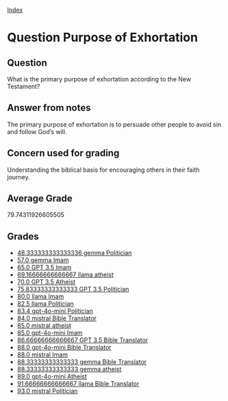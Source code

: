 
[Index](../../index.md)
# Question Purpose of Exhortation
## Question
What is the primary purpose of exhortation according to the New Testament?

## Answer from notes
The primary purpose of exhortation is to persuade other people to avoid sin and follow God’s will.

## Concern used for grading
Understanding the biblical basis for encouraging others in their faith journey.

## Average Grade
79.74311926605505

## Grades
 * [48.333333333333336 gemma Politician](../answers/gemma_Politician/Purpose_of_Exhortation.md)
 * [57.0 gemma Imam](../answers/gemma_Imam/Purpose_of_Exhortation.md)
 * [65.0 GPT 3.5 Imam](../answers/GPT_3.5_Imam/Purpose_of_Exhortation.md)
 * [69.16666666666667 llama atheist](../answers/llama_atheist/Purpose_of_Exhortation.md)
 * [70.0 GPT 3.5 Atheist](../answers/GPT_3.5_Atheist/Purpose_of_Exhortation.md)
 * [75.83333333333333 GPT 3.5 Politician](../answers/GPT_3.5_Politician/Purpose_of_Exhortation.md)
 * [80.0 llama Imam](../answers/llama_Imam/Purpose_of_Exhortation.md)
 * [82.5 llama Politician](../answers/llama_Politician/Purpose_of_Exhortation.md)
 * [83.4 gpt-4o-mini Politician](../answers/gpt-4o-mini_Politician/Purpose_of_Exhortation.md)
 * [84.0 mistral Bible Translator](../answers/mistral_Bible_Translator/Purpose_of_Exhortation.md)
 * [85.0 mistral atheist](../answers/mistral_atheist/Purpose_of_Exhortation.md)
 * [85.0 gpt-4o-mini Imam](../answers/gpt-4o-mini_Imam/Purpose_of_Exhortation.md)
 * [86.66666666666667 GPT 3.5 Bible Translator](../answers/GPT_3.5_Bible_Translator/Purpose_of_Exhortation.md)
 * [88.0 gpt-4o-mini Bible Translator](../answers/gpt-4o-mini_Bible_Translator/Purpose_of_Exhortation.md)
 * [88.0 mistral Imam](../answers/mistral_Imam/Purpose_of_Exhortation.md)
 * [88.33333333333333 gemma Bible Translator](../answers/gemma_Bible_Translator/Purpose_of_Exhortation.md)
 * [88.33333333333333 gemma atheist](../answers/gemma_atheist/Purpose_of_Exhortation.md)
 * [89.0 gpt-4o-mini Atheist](../answers/gpt-4o-mini_Atheist/Purpose_of_Exhortation.md)
 * [91.66666666666667 llama Bible Translator](../answers/llama_Bible_Translator/Purpose_of_Exhortation.md)
 * [93.0 mistral Politician](../answers/mistral_Politician/Purpose_of_Exhortation.md)
